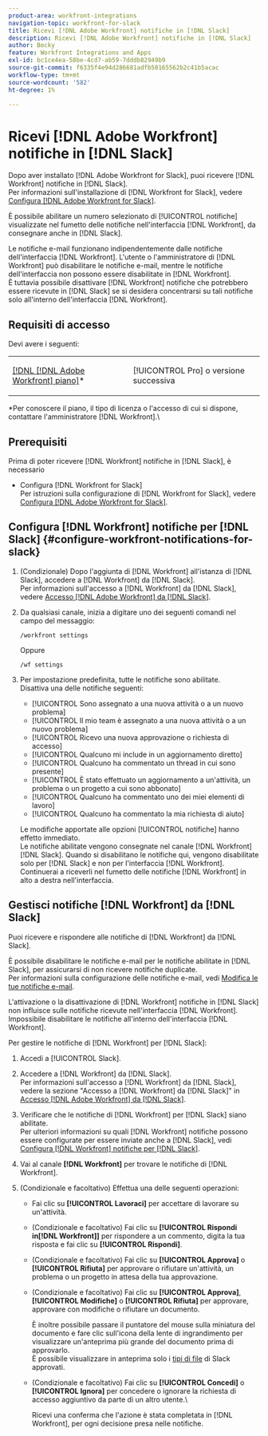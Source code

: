 ```yaml
---
product-area: workfront-integrations
navigation-topic: workfront-for-slack
title: Ricevi [!DNL Adobe Workfront] notifiche in [!DNL Slack]
description: Ricevi [!DNL Adobe Workfront] notifiche in [!DNL Slack]
author: Becky
feature: Workfront Integrations and Apps
exl-id: bc1ce4ea-58be-4cd7-ab59-7dddb82949b9
source-git-commit: f6335f4e94d286681adfb50165562b2c41b5acac
workflow-type: tm+mt
source-wordcount: '582'
ht-degree: 1%

---
```


# Ricevi [!DNL Adobe Workfront] notifiche in [!DNL Slack]

<!--
<p data-mc-conditions="QuicksilverOrClassic.Draft mode">(NOTE: Alina: *** Linked to Accessing Workfront from Slack.***Some of this information is duplicating in Accessing Workfront from Slack (also screen shots))</p>
-->

Dopo aver installato [!DNL Adobe Workfront for Slack], puoi ricevere [!DNL Workfront] notifiche in [!DNL Slack].\
Per informazioni sull&#39;installazione di [!DNL Workfront for Slack], vedere [Configura [!DNL Adobe Workfront for Slack]](../../workfront-integrations-and-apps/using-workfront-with-slack/configure-workfront-for-slack.md).

È possibile abilitare un numero selezionato di [!UICONTROL notifiche] visualizzate nel fumetto delle notifiche nell&#39;interfaccia [!DNL Workfront], da consegnare anche in [!DNL Slack].

Le notifiche e-mail funzionano indipendentemente dalle notifiche dell&#39;interfaccia [!DNL Workfront]. L&#39;utente o l&#39;amministratore di [!DNL Workfront] può disabilitare le notifiche e-mail, mentre le notifiche dell&#39;interfaccia non possono essere disabilitate in [!DNL Workfront].\
È tuttavia possibile disattivare [!DNL Workfront] notifiche che potrebbero essere ricevute in [!DNL Slack] se si desidera concentrarsi su tali notifiche solo all&#39;interno dell&#39;interfaccia [!DNL Workfront].

## Requisiti di accesso

Devi avere i seguenti:

<table style="table-layout:auto"> 
 <col> 
 </col> 
 <col> 
 </col> 
 <tbody> 
  <tr> 
   <td role="rowheader"><a href="https://www.workfront.com/plans" target="_blank">[!DNL [!DNL Adobe Workfront] piano]</a>*</td> 
   <td> <p>[!UICONTROL Pro] o versione successiva</p> </td> 
  </tr> 
 </tbody> 
</table>

&#42;Per conoscere il piano, il tipo di licenza o l&#39;accesso di cui si dispone, contattare l&#39;amministratore [!DNL Workfront].\

## Prerequisiti

Prima di poter ricevere [!DNL Workfront] notifiche in [!DNL Slack], è necessario

* Configura [!DNL Workfront for Slack]\
   Per istruzioni sulla configurazione di [!DNL Workfront for Slack], vedere [Configura [!DNL Adobe Workfront for Slack]](../../workfront-integrations-and-apps/using-workfront-with-slack/configure-workfront-for-slack.md).

## Configura [!DNL Workfront] notifiche per [!DNL Slack] {#configure-workfront-notifications-for-slack}

1. (Condizionale) Dopo l&#39;aggiunta di [!DNL Workfront] all&#39;istanza di [!DNL Slack], accedere a [!DNL Workfront] da [!DNL Slack].\
   Per informazioni sull&#39;accesso a [!DNL Workfront] da [!DNL Slack], vedere [Accesso [!DNL Adobe Workfront] da [!DNL Slack]](../../workfront-integrations-and-apps/using-workfront-with-slack/access-workfront-from-slack.md).

1. Da qualsiasi canale, inizia a digitare uno dei seguenti comandi nel campo del messaggio:

   `/workfront settings`

   Oppure

   `/wf settings`

1. Per impostazione predefinita, tutte le notifiche sono abilitate.\
   Disattiva una delle notifiche seguenti:

   * [!UICONTROL Sono assegnato a una nuova attività o a un nuovo problema]
   * [!UICONTROL Il mio team è assegnato a una nuova attività o a un nuovo problema]
   * [!UICONTROL Ricevo una nuova approvazione o richiesta di accesso]
   * [!UICONTROL Qualcuno mi include in un aggiornamento diretto]
   * [!UICONTROL Qualcuno ha commentato un thread in cui sono presente]
   * [!UICONTROL È stato effettuato un aggiornamento a un&#39;attività, un problema o un progetto a cui sono abbonato]
   * [!UICONTROL Qualcuno ha commentato uno dei miei elementi di lavoro]
   * [!UICONTROL Qualcuno ha commentato la mia richiesta di aiuto]

   Le modifiche apportate alle opzioni [!UICONTROL notifiche] hanno effetto immediato.\
   Le notifiche abilitate vengono consegnate nel canale [!DNL Workfront] [!DNL Slack]. Quando si disabilitano le notifiche qui, vengono disabilitate solo per [!DNL Slack] e non per l&#39;interfaccia [!DNL Workfront]. Continuerai a riceverli nel fumetto delle notifiche [!DNL Workfront] in alto a destra nell&#39;interfaccia.

## Gestisci notifiche [!DNL Workfront] da [!DNL Slack]

Puoi ricevere e rispondere alle notifiche di [!DNL Workfront] da [!DNL Slack].

È possibile disabilitare le notifiche e-mail per le notifiche abilitate in [!DNL Slack], per assicurarsi di non ricevere notifiche duplicate.\
Per informazioni sulla configurazione delle notifiche e-mail, vedi [Modifica le tue notifiche e-mail](../../workfront-basics/using-notifications/activate-or-deactivate-your-own-event-notifications.md).

L&#39;attivazione o la disattivazione di [!DNL Workfront] notifiche in [!DNL Slack] non influisce sulle notifiche ricevute nell&#39;interfaccia [!DNL Workfront].\
Impossibile disabilitare le notifiche all&#39;interno dell&#39;interfaccia [!DNL Workfront].

Per gestire le notifiche di [!DNL Workfront] per [!DNL Slack]:

1. Accedi a [!UICONTROL Slack].
1. Accedere a [!DNL Workfront] da [!DNL Slack].\
   Per informazioni sull&#39;accesso a [!DNL Workfront] da [!DNL Slack], vedere la sezione &quot;Accesso a [!DNL Workfront] da [!DNL Slack]&quot; in [Accesso [!DNL Adobe Workfront] da [!DNL Slack]](../../workfront-integrations-and-apps/using-workfront-with-slack/access-workfront-from-slack.md).

1. Verificare che le notifiche di [!DNL Workfront] per [!DNL Slack] siano abilitate.\
   Per ulteriori informazioni su quali [!DNL Workfront] notifiche possono essere configurate per essere inviate anche a [!DNL Slack], vedi [Configura [!DNL Workfront] notifiche per [!DNL Slack]](#configure-workfront-notifications-for-slack-configure-workfront-notifications-for-slack).

1. Vai al canale **[!DNL Workfront]** per trovare le notifiche di [!DNL Workfront].
1. (Condizionale e facoltativo) Effettua una delle seguenti operazioni:

   * Fai clic su **[!UICONTROL Lavoraci]** per accettare di lavorare su un&#39;attività.

   * (Condizionale e facoltativo) Fai clic su **[!UICONTROL Rispondi in[!DNL Workfront]]** per rispondere a un commento, digita la tua risposta e fai clic su **[!UICONTROL Rispondi]**.

   * (Condizionale e facoltativo) Fai clic su **[!UICONTROL Approva]** o **[!UICONTROL Rifiuta]** per approvare o rifiutare un&#39;attività, un problema o un progetto in attesa della tua approvazione.

   * (Condizionale e facoltativo) Fai clic su **[!UICONTROL Approva]**, **[!UICONTROL Modifiche]** o **[!UICONTROL Rifiuta]** per approvare, approvare con modifiche o rifiutare un documento.

     È inoltre possibile passare il puntatore del mouse sulla miniatura del documento e fare clic sull&#39;icona della lente di ingrandimento per visualizzare un&#39;anteprima più grande del documento prima di approvarlo.\
      È possibile visualizzare in anteprima solo i [tipi di file](https://api.slack.com/types/file) di Slack approvati.

   * (Condizionale e facoltativo) Fai clic su **[!UICONTROL Concedi]** o **[!UICONTROL Ignora]** per concedere o ignorare la richiesta di accesso aggiuntivo da parte di un altro utente.\

     Ricevi una conferma che l&#39;azione è stata completata in [!DNL Workfront], per ogni decisione presa nelle notifiche.

